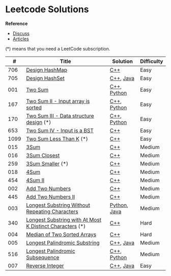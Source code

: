 
# Leetcode Solutions   
**Reference**
- [Discuss](https://leetcode.com/discuss/)
- [Articles](https://leetcode.com/articles/)

(*) means that you need a LeetCode subscription.
 

| # | Title | Solution | Difficulty |
|---| ----- | -------- | ---- |
|706|[Design HashMap](https://leetcode.com/problems/design-hashmap)|[C++](./algorithms/cpp/_706_DesignHashMap/Solutions.cpp)|Easy|
|705|[Design HashSet](https://leetcode.com/problems/design-hashset)|[C++](./algorithms/cpp/_705_DesignHashSet/Solutions.cpp), [Java](./algorithms/java/src/_705_DesignHashSet/Solutions.java)|Easy|
|001|[Two Sum](https://leetcode.com/problems/two-sum)|[C++](./algorithms/cpp/_001_TwoSum/Solutions.cpp), [Python](./algorithms/python/_001_TwoSum/Solutions.py)|Easy|
|167|[Two Sum II - Input array is sorted](https://leetcode.com/problems/two-sum-ii-input-array-is-sorted)|[C++](./algorithms/cpp/_167_TwoSumII_InputArrayIsSorted/Solutions.cpp), [Python](./algorithms/python/_167_TwoSumII_InputArrayIsSorted/Solutions.py)|Easy|
|170|[Two Sum III - Data structure design](https://leetcode.com/problems/two-sum-iii-data-structure-design)  (*)|[C++](./algorithms/cpp/_170_TwoSumIII_DataStructureDesign/Solutions.cpp), [Python](./algorithms/python/_170_TwoSumIII_DataStructureDesign/Solutions.py)|Easy|
|653|[Two Sum IV - Input is a BST](https://leetcode.com/problems/two-sum-iv-input-is-a-bst)|[C++](./algorithms/cpp/_653_TwoSumIV_InputIsA_BST/Solutions.cpp)|Easy|
|1099|[Two Sum Less Than K](https://leetcode.com/problems/two-sum-less-than-k)  (*)|[C++](./algorithms/cpp/_1099_TwoSumLessThanK/Solutions.cpp)|Easy|
|015|[3Sum](https://leetcode.com/problems/3sum)|[C++](./algorithms/cpp/_015_3Sum/Solutions.cpp)|Medium|
|016|[3Sum Closest](https://leetcode.com/problems/3sum-closest)|[C++](./algorithms/cpp/_016_3SumClosest/Solutions.cpp)|Medium|
|259|[3Sum Smaller](https://leetcode.com/problems/3sum-smaller)  (*)|[C++](./algorithms/cpp/_259_3SumSmaller/Solutions.cpp)|Medium|
|018|[4Sum](https://leetcode.com/problems/4sum)|[C++](./algorithms/cpp/_018_4Sum/Solutions.cpp)|Medium|
|454|[4Sum II](https://leetcode.com/problems/4sum-ii)|[C++](./algorithms/cpp/_454_4SumII/Solutions.cpp)|Medium|
|002|[Add Two Numbers](https://leetcode.com/problems/add-two-numbers)|[C++](./algorithms/cpp/_002_AddTwoNumbers/Solutions.cpp)|Medium|
|445|[Add Two Numbers II](https://leetcode.com/problems/add-two-numbers-ii)|[C++](./algorithms/cpp/_445_AddTwoNumbersII/Solutions.cpp)|Medium|
|003|[Longest Substring Without Repeating Characters](https://leetcode.com/problems/longest-substring-without-repeating-characters)|[Python](./algorithms/python/_003_LongestSubstringWithoutRepeatingCharacters/Solutions.py), [Java](./algorithms/java/src/_003_LongestSubstringWithoutRepeatingCharacters/Solutions.java)|Medium|
|340|[Longest Substring with At Most K Distinct Characters](https://leetcode.com/problems/longest-substring-with-at-most-k-distinct-characters)  (*)|[C++](./algorithms/cpp/_340_LongestSubstringWithAtMostKDistinctCharacters/Solutions.cpp)|Hard|
|004|[Median of Two Sorted Arrays](https://leetcode.com/problems/median-of-two-sorted-arrays)|[C++](./algorithms/cpp/_004_MedianOfTwoSortedArrays/Solutions.cpp)|Hard|
|005|[Longest Palindromic Substring](https://leetcode.com/problems/longest-palindromic-substring)|[C++](./algorithms/cpp/_005_LongestPalindromicSubstring/Solutions.cpp), [Java](./algorithms/java/src/_005_LongestPalindromicSubstring/Solutions.java)|Medium|
|516|[Longest Palindromic Subsequence](https://leetcode.com/problems/longest-palindromic-subsequence)|[C++](./algorithms/cpp/_516_LongestPalindromicSubsequence/Solutions.cpp), [Python](./algorithms/python/_516_LongestPalindromicSubsequence/Solutions.py)|Medium|
|007|[Reverse Integer](https://leetcode.com/problems/reverse-integer)|[C++](./algorithms/cpp/_007_ReverseInteger/Solutions.cpp), [Java](./algorithms/java/src/_007_ReverseInteger/Solutions.java)|Easy|
